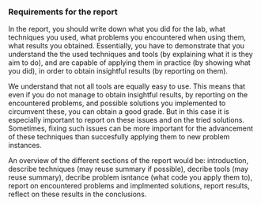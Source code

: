 ### Requirements for the report

In the report, you should write down what you did for the lab, what techniques you used, what problems you encountered when using them, what results you obtained. Essentially, you have to demonstrate that you understand the the used techniques and tools (by explaining what it is they aim to do), and are capable of applying them in practice (by showing what you did), in order to obtain insightful results (by reporting on them).

We understand that not all tools are equally easy to use. This means that even if you do not manage to obtain insightful results, by reporting on the encountered problems, and possible solutions you implemented to circumvent these, you can obtain a good grade. But in this case it is especially important to report on these issues and on the tried solutions. Sometimes, fixing such issues can be more important for the advancement of these techniques than succesfully applying them to new problem instances.

An overview of the different sections of the report would be: introduction, describe techniques (may reuse summary if possible), decribe tools (may reuse summary), decribe problem isntance (what code you apply them to), report on encountered problems and implmented solutions, report results, reflect on these results in the conclusions.

